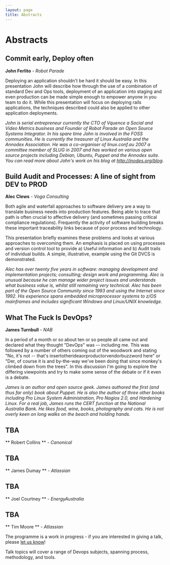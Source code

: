 ```yaml
---
layout: page
title: Abstracts
---
```


Abstracts
=========

Commit early, Deploy often
--------------------------
**John Ferlito** - *Robot Parade*

Deploying an application shouldn't be hard it should be easy. In this presentation John will describe how through the use of a combination of standard Dev and Ops tools, deployment of an application into staging and even production can be made simple enough to empower anyone in you team to do it. While this presentation will focus on deploying rails applications, the techniques described could also be applied to other application deployments.

*John is serial entrepreneur currently the CTO of Vquence a Social and Video Metrics business and Founder of Robot Parade an Open Source Systems Integrator. In his spare time John is involved in the FOSS communities. He is currently the treasurer of Linux Australia and the Annodex Association. He was a co-organiser of linux.conf.au 2007 a committee member of SLUG in 2007 and has worked on various open source projects including Debian, Ubuntu, Puppet and the Annodex suite. You can read more about John's work on his blog at http://inodes.org/blog.*

Build Audit and Processes: A line of sight from DEV to PROD
-----------------------------------------------------------
**Alec Clews** - *Voga Consulting*

Both agile and waterfall approaches to software delivery are a way to translate business needs into production features. Being able to trace that path is often crucial to affective delivery (and sometimes passing critical compliance regulations). Frequently the activity of software building breaks these important traceability links because of poor process and technology.

This presentation briefly examines these problems and looks at various approaches to overcoming them. An emphasis is placed on using processes and version control tool to provide a) Useful information and b) Audit trails of individual builds. A simple, illustrative, example using the Git DVCS is demonstrated.

*Alec has over twenty five years in software: managing development and implementation projects; consulting; design work and programming. Alec is unusual because he can manage wider project issues and understands what business value is, whilst still remaining very technical. Alec has been part of the Open Source Community since 1993 and using the Internet since 1992. His experience spans embedded microprocessor systems to z/OS mainframes and includes significant Windows and Linux/UNIX knowledge.*

What The Fuck Is DevOps?
------------------------
**James Turnbull** - *NAB*

In a period of a month or so about ten or so people all came out and declared what they thought "DevOps" was -- including me.  This was followed by a number of others coming out of the woodwork and stating "No, it's not -- that's insertotherideaorproductorvendorbuzzword here" or "Der, of course it is and by-the-way we've been doing that since monkey's climbed down from the trees".  In this discussion I'm going to explore the differing viewpoints and try to make some sense of the debate or if it even is a debate.

*James is an author and open source geek. James authored the first (and thus far only) book about Puppet. He is also the author of three other books including Pro Linux System Administration, Pro Nagios 2.0, and Hardening Linux. For a real job, James runs the CERT function at the National Australia Bank. He likes food, wine, books, photography and cats. He is not overly keen on long walks on the beach and holding hands.*

TBA
---
** Robert Collins ** - *Canonical*

TBA
---
** James Dumay ** - *Atlassian*

TBA
---
** Joel Courtney ** - *EnergyAustralia*

TBA
---
** Tim Moore ** - *Atlassian*

The programme is a work in progress - if you are interested in
giving a talk, please [let us know](/contact)!

Talk topics will cover a range of Devops subjects, spanning process,
methodology, and tools.
